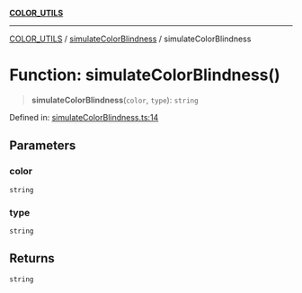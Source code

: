 [**COLOR_UTILS**](../../README.md)

***

[COLOR_UTILS](../../README.md) / [simulateColorBlindness](../README.md) / simulateColorBlindness

# Function: simulateColorBlindness()

> **simulateColorBlindness**(`color`, `type`): `string`

Defined in: [simulateColorBlindness.ts:14](https://github.com/dailker/everyutil/blob/54be0bab567ca8e189c5982902c59f3b7981d51d/src/color/simulateColorBlindness.ts#L14)

## Parameters

### color

`string`

### type

`string`

## Returns

`string`
